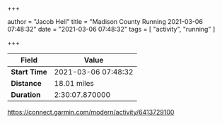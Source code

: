 +++

author = "Jacob Hell"
title = "Madison County Running 2021-03-06 07:48:32"
date = "2021-03-06 07:48:32"
tags = [
    "activity", "running"
]

+++

<!--more-->

|Field  |Value  |
|--- | --- |
|**Start Time**|2021-03-06 07:48:32|
|**Distance**|18.01 miles|
|**Duration**|2:30:07.870000|

https://connect.garmin.com/modern/activity/6413729100